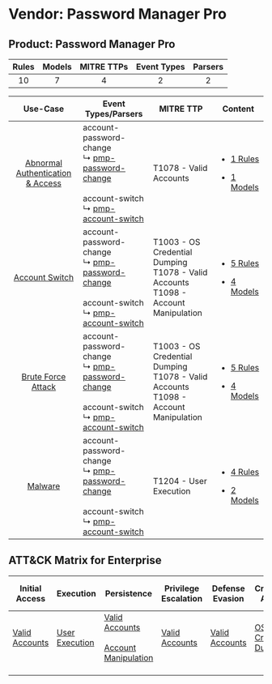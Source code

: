 Vendor: Password Manager Pro
============================
Product: Password Manager Pro
-----------------------------
| Rules | Models | MITRE TTPs | Event Types | Parsers |
|:-----:|:------:|:----------:|:-----------:|:-------:|
|  10   |   7    |     4      |      2      |    2    |

|                                           Use-Case                                           | Event Types/Parsers                                                                                                                                                                                   | MITRE TTP                                                                                   | Content                                                                                                                                               |
|:--------------------------------------------------------------------------------------------:| ----------------------------------------------------------------------------------------------------------------------------------------------------------------------------------------------------- | ------------------------------------------------------------------------------------------- | ----------------------------------------------------------------------------------------------------------------------------------------------------- |
| [Abnormal Authentication & Access](../../../UseCases/uc_abnormal_authentication_&_access.md) |  account-password-change<br> ↳ [pmp-password-change](Parsers/parserContent_pmp-password-change.md)<br><br> account-switch<br> ↳ [pmp-account-switch](Parsers/parserContent_pmp-account-switch.md)<br> | T1078 - Valid Accounts<br>                                                                  | [<ul><li>1 Rules</li></ul><ul><li>1 Models</li></ul>](Rules_Models/r_m_password_manager_pro_password_manager_pro_Abnormal_Authentication_&_Access.md) |
|                   [Account Switch](../../../UseCases/uc_account_switch.md)                   |  account-password-change<br> ↳ [pmp-password-change](Parsers/parserContent_pmp-password-change.md)<br><br> account-switch<br> ↳ [pmp-account-switch](Parsers/parserContent_pmp-account-switch.md)<br> | T1003 - OS Credential Dumping<br>T1078 - Valid Accounts<br>T1098 - Account Manipulation<br> | [<ul><li>5 Rules</li></ul><ul><li>4 Models</li></ul>](Rules_Models/r_m_password_manager_pro_password_manager_pro_Account_Switch.md)                   |
|               [Brute Force Attack](../../../UseCases/uc_brute_force_attack.md)               |  account-password-change<br> ↳ [pmp-password-change](Parsers/parserContent_pmp-password-change.md)<br><br> account-switch<br> ↳ [pmp-account-switch](Parsers/parserContent_pmp-account-switch.md)<br> | T1003 - OS Credential Dumping<br>T1078 - Valid Accounts<br>T1098 - Account Manipulation<br> | [<ul><li>5 Rules</li></ul><ul><li>4 Models</li></ul>](Rules_Models/r_m_password_manager_pro_password_manager_pro_Brute_Force_Attack.md)               |
|                          [Malware](../../../UseCases/uc_malware.md)                          |  account-password-change<br> ↳ [pmp-password-change](Parsers/parserContent_pmp-password-change.md)<br><br> account-switch<br> ↳ [pmp-account-switch](Parsers/parserContent_pmp-account-switch.md)<br> | T1204 - User Execution<br>                                                                  | [<ul><li>4 Rules</li></ul><ul><li>2 Models</li></ul>](Rules_Models/r_m_password_manager_pro_password_manager_pro_Malware.md)                          |

ATT&CK Matrix for Enterprise
----------------------------
| Initial Access                                                      | Execution                                                           | Persistence                                                                                                                                  | Privilege Escalation                                                | Defense Evasion                                                     | Credential Access                                                          | Discovery | Lateral Movement | Collection | Command and Control | Exfiltration | Impact |
| ------------------------------------------------------------------- | ------------------------------------------------------------------- | -------------------------------------------------------------------------------------------------------------------------------------------- | ------------------------------------------------------------------- | ------------------------------------------------------------------- | -------------------------------------------------------------------------- | --------- | ---------------- | ---------- | ------------------- | ------------ | ------ |
| [Valid Accounts](https://attack.mitre.org/techniques/T1078)<br><br> | [User Execution](https://attack.mitre.org/techniques/T1204)<br><br> | [Valid Accounts](https://attack.mitre.org/techniques/T1078)<br><br>[Account Manipulation](https://attack.mitre.org/techniques/T1098)<br><br> | [Valid Accounts](https://attack.mitre.org/techniques/T1078)<br><br> | [Valid Accounts](https://attack.mitre.org/techniques/T1078)<br><br> | [OS Credential Dumping](https://attack.mitre.org/techniques/T1003)<br><br> |           |                  |            |                     |              |        |